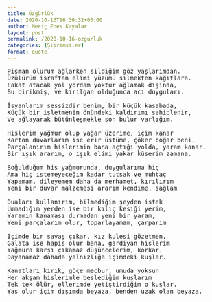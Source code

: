 ```yaml
---
title: Özgürlük
date: 2020-10-16T16:30:32+03:00
author: Meriç Enes Kayalar
layout: post
permalink: /2020-10-16-ozgurluk
categories: [Şiirimsiler]
format: quote
---
```



<pre>Pişman olurum ağlarken sildiğim göz yaşlarımdan.
Üzülürüm israftan elimi yüzümü silmekten kağıtlara.
Fakat atacak yol yordam yoktur ağlamak dışında,
Bu birikmiş, ve kırılgan olduğunca acı duyguları.
 
İsyanlarım sessizdir benim, bir küçük kasabada,
Küçük bir işletmenin önündeki kaldırımı sahiplenir,
Ve ağlayarak bütünleşmekle son bulur varlığım.
 
Hislerim yağmur olup yağar üzerime, içim kanar
Karton duvarlarım ise erir üstüme, çöker boğar beni.
Parçalanırım hislerimin bana açtığı yolda, yaram kanar.
Bir ışık ararım, o ışık elimi yakar küserim zamana.
 
Boğulduğum his yağmurunda, duygularıma hiç
Ama hiç istemeyeceğim kadar tutsak ve muhtaç
Yapamam, dileyemem daha da merhamet, kırılırım
Yeni bir duvar malzemesi ararım kendime, sağlam
 
Duaları kullanırım, bilmediğim şeyden istek
Ummadığım yerden ise bir kılıç kesiği yerim,
Yaramın kanaması durmadan yeni bir yaram,
Yeni parçalarım olur, toparlayamam, çarparım
 
İçimde bir savaş çıkar, kız kulesi gözetmen,
Galata ise hapis olur bana, gardiyan hislerim
Yağmura karşı çıkamaz düşüncelerim, korkar.
Dayanamaz dahada yalnızlığa içimdeki kuşlar.
 
Kanatları kırık, göçe mecbur, umuda yoksun
Her akşam hislerimle beslediğim kuşlarım
Tek tek ölür, ellerimde yetiştirdiğim o kuşlar.
Yas olur içim dışımda beyaza, benden uzak olan beyaza.</pre>